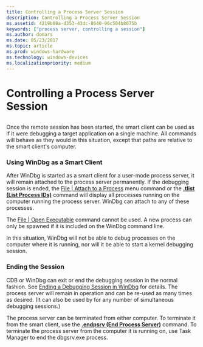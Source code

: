 ```yaml
---
title: Controlling a Process Server Session
description: Controlling a Process Server Session
ms.assetid: 4219b08a-d353-43dc-8640-96c504b8075b
keywords: ["process server, controlling a session"]
ms.author: domars
ms.date: 05/23/2017
ms.topic: article
ms.prod: windows-hardware
ms.technology: windows-devices
ms.localizationpriority: medium
---
```


# Controlling a Process Server Session


## <span id="ddk_controlling_a_process_server_session_dbg"></span><span id="DDK_CONTROLLING_A_PROCESS_SERVER_SESSION_DBG"></span>


Once the remote session has been started, the smart client can be used as if it were debugging a target application on a single machine. All commands will behave as they would in this situation, except that paths are relative to the smart client's computer.

### <span id="using_windbg_as_a_smart_client"></span><span id="USING_WINDBG_AS_A_SMART_CLIENT"></span>Using WinDbg as a Smart Client

After WinDbg is started as a smart client for a user-mode process server, it will remain attached to the process server permanently. If the debugging session is ended, the [File | Attach to a Process](file---attach-to-a-process.md) menu command or the [**.tlist (List Process IDs)**](-tlist--list-process-ids-.md) command will display all processes running on the computer running the process server. WinDbg can attach to any of these processes.

The [File | Open Executable](file---open-executable.md) command cannot be used. A new process can only be spawned if it is included on the WinDbg command line.

In this situation, WinDbg will not be able to debug processes on the computer where it is running, nor will it be able to start a kernel debugging session.

### <span id="ending_the_session"></span><span id="ENDING_THE_SESSION"></span>Ending the Session

CDB or WinDbg can exit or end the debugging session in the normal fashion. See [Ending a Debugging Session in WinDbg](ending-a-debugging-session-in-windbg.md) for details. The process server will remain in operation and can be re-used as many times as desired. (It can also be used by for any number of simultaneous debugging sessions.)

The process server can be terminated from either computer. To terminate it from the smart client, use the [**.endpsrv (End Process Server)**](-endpsrv--end-process-server-.md) command. To terminate the process server from the computer it is running on, use Task Manager to end the dbgsrv.exe process.

 

 






